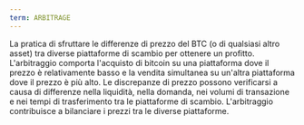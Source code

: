 ```yaml
---
term: ARBITRAGE
---
```


La pratica di sfruttare le differenze di prezzo del BTC (o di qualsiasi altro asset) tra diverse piattaforme di scambio per ottenere un profitto. L'arbitraggio comporta l'acquisto di bitcoin su una piattaforma dove il prezzo è relativamente basso e la vendita simultanea su un'altra piattaforma dove il prezzo è più alto. Le discrepanze di prezzo possono verificarsi a causa di differenze nella liquidità, nella domanda, nei volumi di transazione e nei tempi di trasferimento tra le piattaforme di scambio. L'arbitraggio contribuisce a bilanciare i prezzi tra le diverse piattaforme.